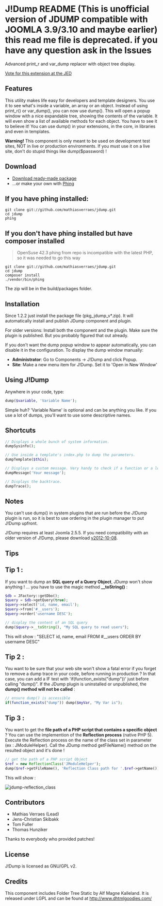 J!Dump README (This is unofficial version of JDUMP compatible with JOOMLA 3.9/3.10 and maybe earlier) this read me file is deprecated. if you have any question ask in the Issues
=============

Advanced print_r and var_dump replacer with object tree display.


[Vote for this extension at the JED](http://extensions.joomla.org/extensions/miscellaneous/development/1509)

Features
--------

This utility makes life easy for developers and template designers. You use it to
see what's inside a variable, an array or an object. Instead of using print_r() or
var_dump(), you can now use dump(). This will open a popup window with a nice expandable
tree, showing the contents of the variable. It will even show a list of available
methods for each object. You have to see it to believe it! You can use dump() in your
extensions, in the core, in libraries and even in templates.

**Warning!** This component is only meant to be used on development test sites, NOT
in live or production environments. If you must use it on a live site, don't do
stupid things like dump($password) !

Download
--------

- [Download ready-made package](https://github.com/mathiasverraes/jdump/releases/latest)
- ...or make your own with [Phing](http://www.phing.info/trac/wiki/Users/Download)

If you have phing installed:
--------

```shell
git clone git://github.com/mathiasverraes/jdump.git
cd jdump
phing
```

If you don't have phing installed but have composer installed
---------

> OpenSuse 42.3 phing from repo is incompatible with the latest PHP, so it was needed to go this way

```shell
git clone git://github.com/mathiasverraes/jdump.git
cd jdump
composer install
./vendor/bin/phing
```

The zip will be in the build/packages folder.

Installation
------------

Since 1.2.2 just install the package file (pkg_jdump_v*.zip). It will automatically install and publish JDump component and plugin.

For older versions: Install both the component and the plugin. Make sure the plugin is published. But
you probably figured that out already.

If you don't want the dump popup window to appear automatically, you can disable
it in the configuration. To display the dump window manually:

- **Administrator**: Go to Components -> J!Dump and click Popup.
- **Site**: Make a new menu item for J!Dump. Set it to 'Open in New Window'

Using J!Dump
------------

Anywhere in your code, type:

```php
dump($variable, 'Variable Name');
```

Simple huh? 'Variable Name' is optional and can be anything you like. If you use
a lot of dumps, you'll want to use some descriptive names.



Shortcuts
---------

```php
// Displays a whole bunch of system information.
dumpSysinfo();
```

```php
// Use inside a template's index.php to dump the parameters.
dumpTemplate($this);
```

```php
// Displays a custom message. Very handy to check if a function or a loop is executed etc...
dumpMessage('Your message');
```

```php
// Displays the backtrace.
dumpTrace();
```


Notes
-----

You can't use dump() in system plugins that are run before the J!Dump plugin is run,
so it is best to use ordering in the plugin manager to put J!Dump upfront.

J!Dump requires at least Joomla 2.5.5. If you need compatibility with an older version of J!Dump, please download
[v2012-10-08](https://github.com/downloads/mathiasverraes/jdump/unzip_first_jdump_v2012-10-08.zip).



Tips
---------

Tip 1 :
------------
If you want to dump an **SQL query of a Query Object**, JDump won't show anything ! ... you have to use the magic method **__toString()** :

```php
$db = JFactory::getDbo();
$query = $db->getQuery(true);
$query->select('id, name, email');
$query->from('#__users');
$query->order('username DESC');

// display the content of an SQL query
dump($query->__toString(), "My SQL query to read users");

```

This will show :
"SELECT id, name, email FROM #__users ORDER BY username DESC"

Tip 2 :
------------
You want to be sure that your web site won't show a fatal error if you forget to remove a dump trace in your code, before running in production ?
In that case, you can add a IF test with 'if(function_exists("dump"))' just before calling "dump()". If the JDump plugin is uninstalled or unpublished, the **dump() method will not be called** :

```php
// ensure dump() is accessible
if(function_exists("dump")) dump($myVar, "My Var is");

```

Tip 3 :
------------
You want to get the **file path of a PHP script that contains a specific object** ?
You can use the implemention of the **Reflection process** (native PHP 5).
Execute the Reflection process on the name of the class set in parameter (ex : JModuleHelper).
Call the JDump method getFileName() method on the resulted object and it's done !

```php
// get the path of a PHP script Object
$ref = new ReflectionClass('JModuleHelper');
dump($ref->getFileName(), 'Reflection Class path for '.$ref->getName());

```
This will show :

![jdump-reflection_class](https://cloud.githubusercontent.com/assets/970021/11407200/92e255ea-93b1-11e5-979e-9ad64dabffd9.png)


Contributors
-------------

- Mathias Verraes (Lead)
- Jens-Christian Skibakk
- Tom Fuller
- Thomas Hunziker

Thanks to everybody who provided patches!

License
-------

J!Dump is licensed as GNU/GPL v2.

Credits
-------

This component includes Folder Tree Static by Alf Magne Kalleland. It is released
under LGPL and can be found at http://www.dhtmlgoodies.com/
